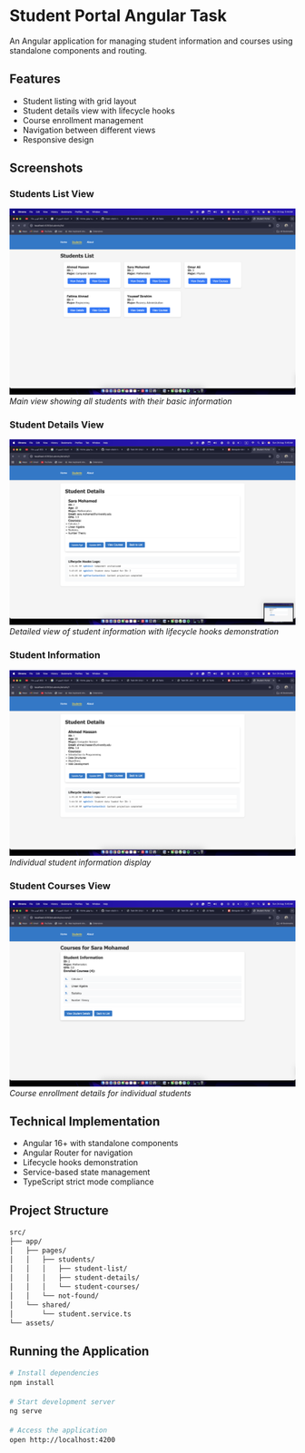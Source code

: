 # Student Portal Angular Task

An Angular application for managing student information and courses using standalone components and routing.

## Features
- Student listing with grid layout
- Student details view with lifecycle hooks
- Course enrollment management
- Navigation between different views
- Responsive design

## Screenshots

### Students List View
![Students List](./screenshots/sList.png)
*Main view showing all students with their basic information*

### Student Details View
![Student Details](./screenshots/sDetails.png)
*Detailed view of student information with lifecycle hooks demonstration*

### Student Information
![Student Information](./screenshots/sInformation.png)
*Individual student information display*

### Student Courses View
![Student Courses](./screenshots/sCourses.png)
*Course enrollment details for individual students*

## Technical Implementation
- Angular 16+ with standalone components
- Angular Router for navigation
- Lifecycle hooks demonstration
- Service-based state management
- TypeScript strict mode compliance

## Project Structure
```
src/
├── app/
│   ├── pages/
│   │   ├── students/
│   │   │   ├── student-list/
│   │   │   ├── student-details/
│   │   │   └── student-courses/
│   │   └── not-found/
│   └── shared/
│       └── student.service.ts
└── assets/
```

## Running the Application
```bash
# Install dependencies
npm install

# Start development server
ng serve

# Access the application
open http://localhost:4200
```